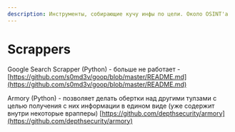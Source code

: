 ```yaml
---
description: Инструменты, собирающие кучу инфы по цели. Около OSINT'а
---
```


# Scrappers

Google Search Scrapper (Python) - больше не работает - [https://github.com/s0md3v/goop/blob/master/README.md](https://github.com/s0md3v/goop/blob/master/README.md)

Armory (Python) - позволяет делать обертки над другими тулзами с целью получения с них информации в едином виде (уже содержит внутри некоторые врапперы) [https://github.com/depthsecurity/armory](https://github.com/depthsecurity/armory)

